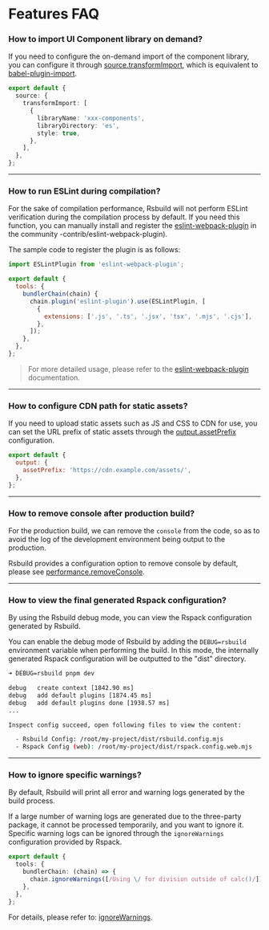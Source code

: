 # Features FAQ

### How to import UI Component library on demand?

If you need to configure the on-demand import of the component library, you can configure it through [source.transformImport](/config/source/transform-import), which is equivalent to [babel-plugin-import](https://npmjs.com/package/babel-plugin-import).

```ts
export default {
  source: {
    transformImport: [
      {
        libraryName: 'xxx-components',
        libraryDirectory: 'es',
        style: true,
      },
    ],
  },
};
```

---

### How to run ESLint during compilation?

For the sake of compilation performance, Rsbuild will not perform ESLint verification during the compilation process by default. If you need this function, you can manually install and register the [eslint-webpack-plugin](https://github.com/webpack) in the community -contrib/eslint-webpack-plugin).

The sample code to register the plugin is as follows:

```js
import ESLintPlugin from 'eslint-webpack-plugin';

export default {
  tools: {
    bundlerChain(chain) {
      chain.plugin('eslint-plugin').use(ESLintPlugin, [
        {
          extensions: ['.js', '.ts', '.jsx', 'tsx', '.mjs', '.cjs'],
        },
      ]);
    },
  },
};
```

> For more detailed usage, please refer to the [eslint-webpack-plugin](https://github.com/webpack-contrib/eslint-webpack-plugin) documentation.

---

### How to configure CDN path for static assets?

If you need to upload static assets such as JS and CSS to CDN for use, you can set the URL prefix of static assets through the [output.assetPrefix](/config/output/asset-prefix) configuration.

```js
export default {
  output: {
    assetPrefix: 'https://cdn.example.com/assets/',
  },
};
```

---

### How to remove console after production build?

For the production build, we can remove the `console` from the code, so as to avoid the log of the development environment being output to the production.

Rsbuild provides a configuration option to remove console by default, please see [performance.removeConsole](/config/performance/remove-console).

---

### How to view the final generated Rspack configuration?

By using the Rsbuild debug mode, you can view the Rspack configuration generated by Rsbuild.

You can enable the debug mode of Rsbuild by adding the `DEBUG=rsbuild` environment variable when performing the build. In this mode, the internally generated Rspack configuration will be outputted to the "dist" directory.

```bash
➜ DEBUG=rsbuild pnpm dev

debug   create context [1842.90 ms]
debug   add default plugins [1874.45 ms]
debug   add default plugins done [1938.57 ms]
...

Inspect config succeed, open following files to view the content:

  - Rsbuild Config: /root/my-project/dist/rsbuild.config.mjs
  - Rspack Config (web): /root/my-project/dist/rspack.config.web.mjs
```

---

### How to ignore specific warnings?

By default, Rsbuild will print all error and warning logs generated by the build process.

If a large number of warning logs are generated due to the three-party package, it cannot be processed temporarily, and you want to ignore it. Specific warning logs can be ignored through the `ignoreWarnings` configuration provided by Rspack.

```ts
export default {
  tools: {
    bundlerChain: (chain) => {
      chain.ignoreWarnings([/Using \/ for division outside of calc()/]);
    },
  },
};
```

For details, please refer to: [ignoreWarnings](https://webpack.js.org/configuration/other-options/#ignorewarnings).
